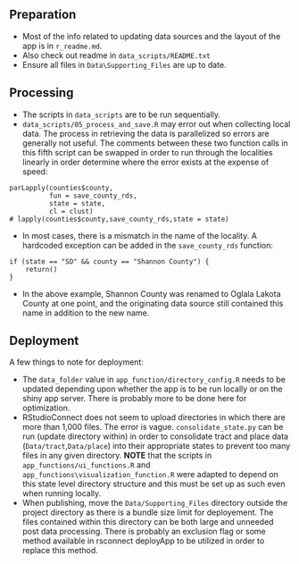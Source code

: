 ## Preparation
- Most of the info related to updating data sources and the layout of the app is in `r_readme.md`. 
- Also check out readme in `data_scripts/README.txt`
- Ensure all files in `Data\Supporting_Files` are up to date.
## Processing
- The scripts in `data_scripts` are to be run sequentially.
- `data_scripts/05_process_and_save.R` may error out when collecting local data. The process in retrieving the data is parallelized so errors are generally not useful. The comments between these two function calls in this fifth script can be swapped in order to run through the localities linearly in order determine where the error exists at the expense of speed:
```
parLapply(counties$county,
          fun = save_county_rds,
          state = state,
          cl = clust)
# lapply(counties$county,save_county_rds,state = state)
```
- In most cases, there is a mismatch in the name of the locality. A hardcoded exception can be added in the `save_county_rds` function:
```
if (state == "SD" && county == "Shannon County") {
    return()
}
```
- In the above example, Shannon County was renamed to Oglala Lakota County at one point, and the originating data source still contained this name in addition to the new name.
## Deployment
A few things to note for deployment:
- The `data_folder` value in `app_function/directory_config.R` needs to be updated depending upon whether the app is to be run locally or on the shiny app server. There is probably more to be done here for optimization.
- RStudioConnect does not seem to upload directories in which there are more than 1,000 files. The error is vague. `consolidate_state.py` can be run (update directory within) in order to consolidate tract and place data (`Data/tract`,`Data/place`) into their appropriate states to prevent too many files in any given directory. **NOTE** that the scripts in `app_functions/ui_functions.R` and `app_functions\visualization_function.R` were adapted to depend on this state level directory structure and this must be set up as such even when running locally.
- When publishing, move the `Data/Supporting_Files` directory outside the project directory as there is a bundle size limit for deployement. The files contained within this directory can be both large and unneeded post data processing. There is probably an exclusion flag or some method available in rsconnect deployApp to be utilized in order to replace this method.